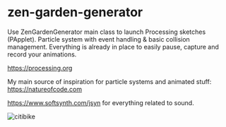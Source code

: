 # zen-garden-generator

Use ZenGardenGenerator main class to launch Processing sketches (PApplet). Particle system with event handling & basic collision management. Everything is already in place to easily pause, capture and record your animations.

https://processing.org

My main source of inspiration for particle systems and animated stuff: https://natureofcode.com

https://www.softsynth.com/jsyn for everything related to sound.

![citibike](https://github.com/gestorum/zen-garden-generator/assets/96925948/3706a863-f45f-41aa-871f-3ab776e1547f)
